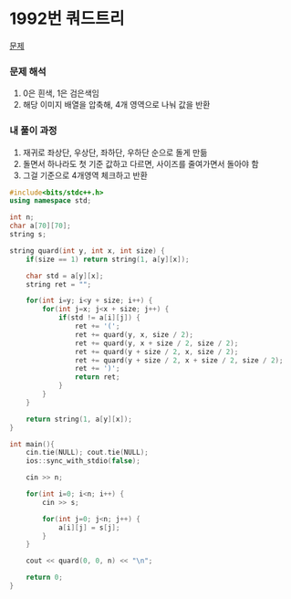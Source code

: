 # 1992번 쿼드트리

[문제](https://www.acmicpc.net/problem/1992)

### 문제 해석

1. 0은 흰색, 1은 검은색임
2. 해당 이미지 배열을 압축해, 4개 영역으로 나눠 값을 반환

### 내 풀이 과정

1. 재귀로 좌상단, 우상단, 좌하단, 우하단 순으로 돌게 만듦
2. 돌면서 하나라도 첫 기준 값하고 다르면, 사이즈를 줄여가면서 돌아야 함
3. 그걸 기준으로 4개영역 체크하고 반환

```c++
#include<bits/stdc++.h>
using namespace std;

int n;
char a[70][70];
string s;

string quard(int y, int x, int size) {
    if(size == 1) return string(1, a[y][x]);

    char std = a[y][x];
    string ret = "";

    for(int i=y; i<y + size; i++) {
        for(int j=x; j<x + size; j++) {
            if(std != a[i][j]) {
                ret += '(';
                ret += quard(y, x, size / 2);
                ret += quard(y, x + size / 2, size / 2);
                ret += quard(y + size / 2, x, size / 2);
                ret += quard(y + size / 2, x + size / 2, size / 2);
                ret += ')';
                return ret;
            }
        }
    }

    return string(1, a[y][x]);
}

int main(){
    cin.tie(NULL); cout.tie(NULL);
    ios::sync_with_stdio(false);

    cin >> n;

    for(int i=0; i<n; i++) {
        cin >> s;

        for(int j=0; j<n; j++) {
            a[i][j] = s[j];
        }
    }

    cout << quard(0, 0, n) << "\n";

    return 0;
}
```
